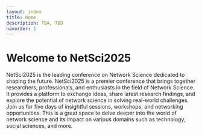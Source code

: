 ```yaml
---
layout: index
title: Home
description: TBA, TBD
navorder: 1
---
```


# Welcome to NetSci2025

NetSci2025 is the leading conference on Network Science dedicated to shaping the future. NetSci2025 is a premier conference that brings together researchers, professionals, and enthusiasts in the field of Network Science. It provides a platform to exchange ideas, share latest research findings, and explore the potential of network science in solving real-world challenges. Join us for five days of insightful sessions, workshops, and networking opportunities. This is a great space to delve deeper into the world of network science and its impact on various domains such as technology, social sciences, and more.
